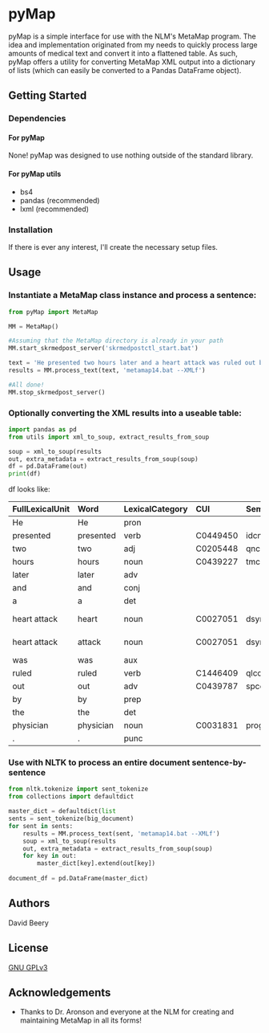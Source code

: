 # pyMap

pyMap is a simple interface for use with the NLM's MetaMap program. The idea and implementation originated from my needs to quickly process large amounts of medical text and convert it into a flattened table. As such, pyMap offers a utility for converting MetaMap XML output into a dictionary of lists (which can easily be converted to a Pandas DataFrame object). 

## Getting Started

### Dependencies

#### For pyMap

None! pyMap was designed to use nothing outside of the standard library.

#### For pyMap utils

* bs4
* pandas (recommended)
* lxml (recommended)

### Installation

If there is ever any interest, I'll create the necessary setup files.

## Usage

### Instantiate a MetaMap class instance and process a sentence:

```python
from pyMap import MetaMap

MM = MetaMap()

#Assuming that the MetaMap directory is already in your path
MM.start_skrmedpost_server('skrmedpostctl_start.bat')

text = 'He presented two hours later and a heart attack was ruled out by the physician.'
results = MM.process_text(text, 'metamap14.bat --XMLf')

#All done!
MM.stop_skrmedpost_server()
```

### Optionally converting the XML results into a useable table:
```python
import pandas as pd
from utils import xml_to_soup, extract_results_from_soup

soup = xml_to_soup(results
out, extra_metadata = extract_results_from_soup(soup)
df = pd.DataFrame(out)
print(df)
```

df looks like:

| FullLexicalUnit   | Word      | LexicalCategory   | CUI      | SemanticType   | PreferredTerm         |   Negated |
|:------------------|:----------|:------------------|:---------|:---------------|:----------------------|----------:|
| He                | He        | pron              |          |                |                       |         0 |
| presented         | presented | verb              | C0449450 | idcn           | Presentation          |         0 |
| two               | two       | adj               | C0205448 | qnco           | Two                   |         0 |
| hours             | hours     | noun              | C0439227 | tmco           | Hour                  |         0 |
| later             | later     | adv               |          |                |                       |         0 |
| and               | and       | conj              |          |                |                       |         0 |
| a                 | a         | det               |          |                |                       |         0 |
| heart attack      | heart     | noun              | C0027051 | dsyn           | Myocardial Infarction |         1 |
| heart attack      | attack    | noun              | C0027051 | dsyn           | Myocardial Infarction |         1 |
| was               | was       | aux               |          |                |                       |         0 |
| ruled             | ruled     | verb              | C1446409 | qlco           | Positive              |         0 |
| out               | out       | adv               | C0439787 | spco           | Out (direction)       |         0 |
| by                | by        | prep              |          |                |                       |         0 |
| the               | the       | det               |          |                |                       |         0 |
| physician         | physician | noun              | C0031831 | prog           | Physicians            |         0 |
| .                 | .         | punc              |          |                |                       |         0 |

### Use with NLTK to process an entire document sentence-by-sentence
```python
from nltk.tokenize import sent_tokenize
from collections import defaultdict

master_dict = defaultdict(list
sents = sent_tokenize(big_document)
for sent in sents:
    results = MM.process_text(sent, 'metamap14.bat --XMLf')
    soup = xml_to_soup(results
    out, extra_metadata = extract_results_from_soup(soup)
    for key in out:
        master_dict[key].extend(out[key])
        
document_df = pd.DataFrame(master_dict)
```

## Authors

David Beery

## License

[GNU GPLv3](https://www.gnu.org/licenses/gpl-3.0.en.html)

## Acknowledgements

* Thanks to Dr. Aronson and everyone at the NLM for creating and maintaining MetaMap in all its forms!

